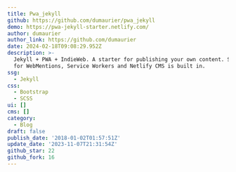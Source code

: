 ```yaml
---
title: Pwa_jekyll
github: https://github.com/dumaurier/pwa_jekyll
demo: https://pwa-jekyll-starter.netlify.com/
author: dumaurier
author_link: https://github.com/dumaurier
date: 2024-02-18T09:08:29.952Z
description: >-
  Jekyll + PWA + IndieWeb. A starter for publishing your own content. Support
  for WebMentions, Service Workers and Netlify CMS is built in.
ssg:
  - Jekyll
css:
  - Bootstrap
  - SCSS
ui: []
cms: []
category:
  - Blog
draft: false
publish_date: '2018-01-02T01:57:51Z'
update_date: '2023-11-07T21:31:54Z'
github_star: 22
github_fork: 16
---
```

